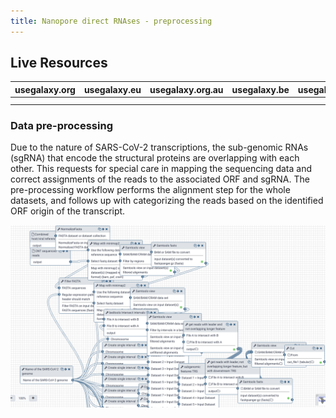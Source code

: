 ```yaml
---
title: Nanopore direct RNAses - preprocessing
---
```


## Live Resources

| usegalaxy.org | usegalaxy.eu | usegalaxy.org.au | usegalaxy.be | usegalaxy.fr |
|:--------:|:------------:|:------------:|:------------:|:------------:|
| | <FlatShield label="workflow" message="run" href="https://usegalaxy.eu/u/wolfgang-maier/w/sars-cov-2-assign-ont-reads-to-transcripts" alt="Galaxy workflow" /> | | | |
| | | | | |

### Data pre-processing
Due to the nature of SARS-CoV-2 transcriptions, the sub-genomic RNAs (sgRNA) that encode the structural proteins are overlapping with each other. This requests for special care in mapping the sequencing data and correct assignments of the reads to the associated ORF and sgRNA. The pre-processing workflow performs the alignment step for the whole datasets, and follows up with categorizing the reads based on the identified ORF origin of the transcript.  

![A snapshot of pre-processing workflow for analyzing DRS SARS-CoV-2 data in Galaxy.](../img/preprocessing-snapshot.png)

